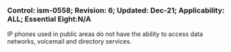### Control: ism-0558; Revision: 6; Updated: Dec-21; Applicability: ALL; Essential Eight:N/A
<p>IP phones used in public areas do not have the ability to access data networks, voicemail and directory services.</p>